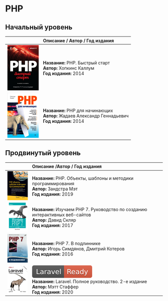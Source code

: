 # PHP

## Начальный уровень
||Описание / Автор / Год издания|
|:-:|:-|
|<img src="images/6006377343.jpg" width="100">|<b>Название: </b>PHP. Быстрый старт<br/><b>Автор:</b> Хопкинс Каллум<br/><b>Год издания:</b> 2014|
|<img src="images/f3611b6a6f74.jpg" width="100">|<b>Название:</b> PHP для начинающих<br/><b>Автор:</b>  	Жадаев Александр Геннадьевич <br/><b>Год издания:</b> 2014|

## Продвинутый уровень
||Описание /Автор / Год издания|
|:-:|:-|
|<img src="images/1037901193.jpg" width="100">|<b>Название: </b>PHP. Объекты, шаблоны и методики программирования<br/><b>Автор:</b> Зандстра Мэт<br/><b>Год издания:</b> 2019|
|<img src="images/1016798871.jpg" width="100">|<b>Название:</b> Изучаем PHP 7. Руководство по созданию интерактивных веб-сайтов<br/><b>Автор:</b> Давид Скляр<br/><b>Год издания:</b> 2017|
|<img src="images/1222022682.png" width="100">|<b>Название:</b> PHP 7. В подлиннике<br/><b>Автор:</b>  	Игорь Симдянов, Дмитрий Котеров <br/><b>Год издания:</b> 2016|
|<img src="images/44611396.jpg" width="100">|![](labels/Laravel-Ready-Red.svg)<br/><b>Название:</b> Laravel. Полное руководство. 2-е издание<br/><b>Автор:</b> Мэтт Стаффер <br/><b>Год издания:</b> 2020|




